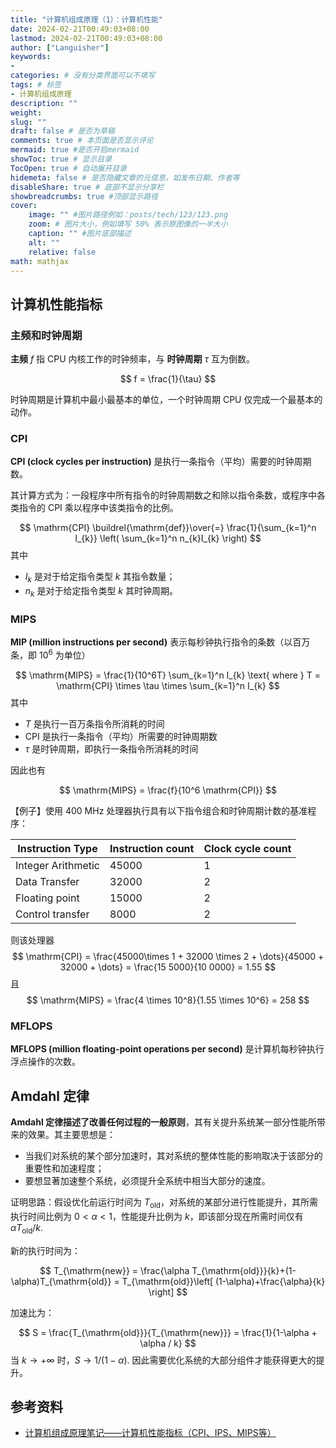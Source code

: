```yaml
---
title: "计算机组成原理（1）：计算机性能"
date: 2024-02-21T00:49:03+08:00
lastmod: 2024-02-21T00:49:03+08:00
author: ["Languisher"]
keywords: 
- 
categories: # 没有分类界面可以不填写
tags: # 标签
- 计算机组成原理
description: ""
weight:
slug: ""
draft: false # 是否为草稿
comments: true # 本页面是否显示评论
mermaid: true #是否开启mermaid
showToc: true # 显示目录
TocOpen: true # 自动展开目录
hidemeta: false # 是否隐藏文章的元信息，如发布日期、作者等
disableShare: true # 底部不显示分享栏
showbreadcrumbs: true #顶部显示路径
cover:
    image: "" #图片路径例如：posts/tech/123/123.png
    zoom: # 图片大小，例如填写 50% 表示原图像的一半大小
    caption: "" #图片底部描述
    alt: ""
    relative: false
math: mathjax
---
```


## 计算机性能指标
### 主频和时钟周期

**主频** $f$ 指 CPU 内核工作的时钟频率，与 **时钟周期** $\tau$ 互为倒数。

$$
f = \frac{1}{\tau}
$$

时钟周期是计算机中最小最基本的单位，一个时钟周期 CPU 仅完成一个最基本的动作。
### CPI

**CPI (clock cycles per instruction)** 是执行一条指令（平均）需要的时钟周期数。

其计算方式为：一段程序中所有指令的时钟周期数之和除以指令条数，或程序中各类指令的 CPI 乘以程序中该类指令的比例。

$$
\mathrm{CPI} \buildrel{\mathrm{def}}\over{=} \frac{1}{\sum_{k=1}^n I_{k}} \left( \sum_{k=1}^n n_{k}I_{k} \right)
$$
其中
- $I_{k}$ 是对于给定指令类型 $k$ 其指令数量；
- $n_{k}$ 是对于给定指令类型 $k$ 其时钟周期。

### MIPS

**MIP (million instructions per second)** 表示每秒钟执行指令的条数（以百万条，即 $10^6$ 为单位）

$$
\mathrm{MIPS} = \frac{1}{10^6T} \sum_{k=1}^n I_{k} \text{ where } T = \mathrm{CPI} \times \tau \times \sum_{k=1}^n I_{k}
$$
其中
- $T$ 是执行一百万条指令所消耗的时间
- $\mathrm{CPI}$ 是执行一条指令（平均）所需要的时钟周期数
- $\tau$ 是时钟周期，即执行一条指令所消耗的时间

因此也有

$$
\mathrm{MIPS} = \frac{f}{10^6 \mathrm{CPI}}
$$



【例子】使用 400 MHz 处理器执行具有以下指令组合和时钟周期计数的基准程序：

| Instruction Type | Instruction count | Clock cycle count |
| ---- | ---- | ---- |
| Integer Arithmetic | 45000 | 1 |
| Data Transfer | 32000 | 2 |
| Floating point  | 15000 | 2 |
| Control transfer | 8000 | 2 |

则该处理器 
$$
\mathrm{CPI} = \frac{45000\times 1 + 32000 \times 2 + \dots}{45000 + 32000 + \dots} = \frac{15 5000}{10 0000} = 1.55
$$
且
$$
\mathrm{MIPS} = \frac{4 \times 10^8}{1.55 \times 10^6} = 258
$$

### MFLOPS

**MFLOPS (million floating-point operations per second)** 是计算机每秒钟执行浮点操作的次数。

## Amdahl 定律

**Amdahl 定律描述了改善任何过程的一般原则**，其有关提升系统某一部分性能所带来的效果。其主要思想是：
- 当我们对系统的某个部分加速时，其对系统的整体性能的影响取决于该部分的重要性和加速程度；
- 要想显著加速整个系统，必须提升全系统中相当大部分的速度。

证明思路：假设优化前运行时间为 $T_{\mathrm{old}}$，对系统的某部分进行性能提升，其所需执行时间比例为 $0<\alpha <1$，性能提升比例为 $k$，即该部分现在所需时间仅有 $\alpha T_{\mathrm{old}}/k$.

新的执行时间为：

$$
T_{\mathrm{new}} = \frac{\alpha T_{\mathrm{old}}}{k}+(1- \alpha)T_{\mathrm{old}} = T_{\mathrm{old}}\left[ (1-\alpha)+\frac{\alpha}{k} \right]
$$

加速比为：

$$
S = \frac{T_{\mathrm{old}}}{T_{\mathrm{new}}} = \frac{1}{1-\alpha + \alpha / k}
$$
当 $k \to + \infty$ 时，$S \to 1 / (1-\alpha)$. 因此需要优化系统的大部分组件才能获得更大的提升。

## 参考资料

- [计算机组成原理笔记——计算机性能指标（CPI、IPS、MIPS等）](https://developer.aliyun.com/article/1194009)
